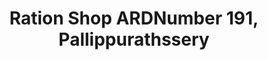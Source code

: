 ---
title: "Ration Shop ARDNumber 191, Pallippurathssery"
url: /vaikom/ration-shop-ardnumber-191-pallippurathssery/
shop: convenience
---